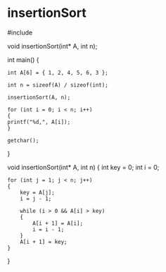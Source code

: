 # insertionSort
#include <iostream>

void insertionSort(int* A, int n);

int main()
{


    int A[6] = { 1, 2, 4, 5, 6, 3 };

    int n = sizeof(A) / sizeof(int);

    insertionSort(A, n);

    for (int i = 0; i < n; i++)
    {
    printf("%d,", A[i]);
    }
    
    getchar();

}

void insertionSort(int* A, int n)
{ 
    int key = 0;
    int i = 0;

    for (int j = 1; j < n; j++)
    {
        key = A[j];
        i = j - 1;

        while (i > 0 && A[i] > key)
        {
            A[i + 1] = A[i];
            i = i - 1;
        }
        A[i + 1] = key;
    }
}
